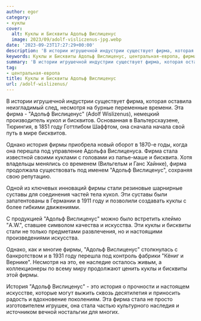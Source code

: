 ```yaml
---
author: egor
category:
- куклы
cover:
  alt: Куклы и Бисквиты Адольф Вислиценус
  image: 2023/09/adolf-visliczenus-jpg.webp
date: '2023-09-23T17:27:29+00:00'
description: 'В истории игрушечной индустрии существует фирма, которая оставила неизгладимый след, несмотря на бурные переменные времени. Эта фирма - "Адольф...'
keywords: Куклы и Бисквиты Адольф Вислиценус, центральная-европа, фирма, адольф, вислиценус, фирмы, году, история, стала, куклы, несмотря, эта, кукол, бисквитов, однако, перешла, стали
summary: 'В истории игрушечной индустрии существует фирма, которая оставила неизгладимый след, несмотря на бурные переменные времени. Эта фирма - "Адольф...'
tag:
- центральная-европа
title: Куклы и Бисквиты Адольф Вислиценус
url: /adolf-wislizenus/
---
```


В истории игрушечной индустрии существует фирма, которая оставила неизгладимый след, несмотря на бурные переменные времени. Эта фирма \- "Адольф Вислиценус" (Adolf Wislizenus), немецкий производитель кукол и бисквитов. Основанная в Вальтерсхаузене, Тюрингия, в 1851 году Готтлибом Шаффтом, она сначала начала свой путь в мире бисквитов.

Однако история фирмы приобрела новый оборот в 1870-е годы, когда она перешла под управление Адольфа Вислиценуса. Фирма стала известной своими куклами с головами из папье-маше и бисквита. Хотя владельцы менялись со временем (Вильгельм и Ганс Хайнке), фирма продолжала существовать под именем "Адольф Вислиценус", сохраняя свою репутацию.

Одной из ключевых инноваций фирмы стали резиновые шарнирные суставы для соединения частей тела кукол. Эти суставы были запатентованы в Германии в 1911 году и позволили создавать куклы с более гибкими движениями.

С продукцией "Адольф Вислиценус" можно было встретить клеймо "A.W.", ставшее символом качества и искусства. Эти куклы и бисквиты стали не только предметами развлечения, но и настоящими произведениями искусства.

Однако, как и многие фирмы, "Адольф Вислиценус" столкнулась с банкротством и в 1931 году перешла под контроль фабрики "Кёниг и Вернике". Несмотря на это, ее наследие осталось живым, а коллекционеры по всему миру продолжают ценить куклы и бисквиты этой фирмы.

История "Адольф Вислиценус" \- это история о прочности и настоящем искусстве, которые могут выжить сквозь десятилетия и приносить радость и вдохновение поколениям. Эта фирма стала не просто изготовителем игрушек, она стала частью культурного наследия и источником вечной ностальгии для многих.